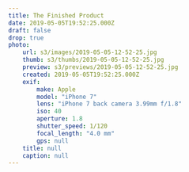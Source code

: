 ```yaml
---
title: The Finished Product
date: 2019-05-05T19:52:25.000Z
draft: false
drop: true
photo:
    url: s3/images/2019-05-05-12-52-25.jpg
    thumb: s3/thumbs/2019-05-05-12-52-25.jpg
    preview: s3/previews/2019-05-05-12-52-25.jpg
    created: 2019-05-05T19:52:25.000Z
    exif:
        make: Apple
        model: "iPhone 7"
        lens: "iPhone 7 back camera 3.99mm f/1.8"
        iso: 40
        aperture: 1.8
        shutter_speed: 1/120
        focal_length: "4.0 mm"
        gps: null
    title: null
    caption: null
---
```

